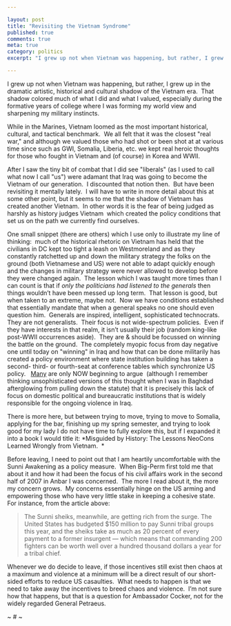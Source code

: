 ```yaml
---

layout: post
title: "Revisiting the Vietnam Syndrome"
published: true
comments: true
meta: true
category: politics
excerpt: "I grew up not when Vietnam was happening, but rather, I grew up in the dramatic artistic, historical and cultural shadow of the Vietnam era.  That shadow colored much of what I did and what I valued, especially during the formative years of college where I was forming my world view and sharpening my military instincts. "

---
```


I grew up not when Vietnam was happening, but rather, I grew up in the dramatic artistic, historical and cultural shadow of the Vietnam era.  That shadow colored much of what I did and what I valued, especially during the formative years of college where I was forming my world view and sharpening my military instincts.  

While in the Marines, Vietnam loomed as the most important historical, cultural, and tactical benchmark.  We all felt that it was the closest "real war," and although we valued those who had shot or been shot at at various time since such as GWI, Somalia, Liberia, etc. we kept real heroic thoughts for those who fought in Vietnam and (of course) in Korea and WWII.  

After I saw the tiny bit of combat that I did see "liberals" (as I used to call what now I call "us") were adamant that Iraq was going to become the Vietnam of our generation.  I discounted that notion then.  But have been revisiting it mentally lately.  I will have to write in more detail about this at some other point, but it seems to me that the shadow of Vietnam has created another Vietnam.  In other words it is the fear of being judged as harshly as history judges Vietnam  which created the policy conditions that set us on the path we currently find ourselves.  

One small snippet (there are others) which I use only to illustrate my line of thinking:  much of the historical rhetoric on Vietnam has held that the civilians in DC kept too tight a leash on Westmoreland and as they constantly ratchetted up and down the military strategy the folks on the ground (both Vietnamese and US) were not able to adapt quickly enough and the changes in military strategy were never allowed to develop before they were changed again.  The lesson which I was taught more times than I can count is that if *only the politicians had listened to the generals* then things wouldn’t have been messed up long term.  That lesson is good, but when taken to an extreme, maybe not.  Now we have conditions established that essentially mandate that when a general speaks no one should even question him.  Generals are inspired, intelligent, sophisticated technocrats.  They are not generalists.  Their focus is not wide-spectrum policies.  Even if they have interests in that realm, it isn’t usually their job (random king-like post-WWII occurrences aside).  They are & should be focussed on winning the battle on the ground.  The completely myopic focus from day negative one until today on "winning" in Iraq and how that can be done militarily has created a policy environment where state institution building has taken a second- third- or fourth-seat at conference tables which synchronize US policy.   [Many][1] are only NOW beginning to argue  (although I remember thinking unsophisticated versions of this thought when I was in Baghdad afterglowing from pulling down the statute) that it is precisely this lack of focus on domestic political and bureaucratic institutions that is widely responsible for the ongoing violence in Iraq.  

 [1]: http://www.foreignaffairs.org/20080501faessay87305/steven-simon/the-price-of-the-surge.html

There is more here, but between trying to move, trying to move to Somalia, applying for the bar, finishing up my spring semester, and trying to look good for my lady I do not have time to fully explore this, but if I expanded it into a book I would title it: *Misguided by History: The Lessons NeoCons Learned Wrongly from Vietnam.  *

Before leaving, I need to point out that I am heartily uncomfortable with the Sunni Awakening as a policy measure.  When Big-Perm first told me that about it and how it had been the focus of his civil affairs work in the second half of 2007 in Anbar I was concerned.  The more I read about it, the more my concern grows.  My concerns essentially hinge on the US arming and empowering those who have very little stake in keeping a cohesive state.  For instance, from the article above:

> The Sunni sheiks, meanwhile, are getting rich from the surge. The United States has budgeted $150 million to pay Sunni tribal groups this year, and the sheiks take as much as 20 percent of every payment to a former insurgent — which means that commanding 200 fighters can be worth well over a hundred thousand dollars a year for a tribal chief.

Whenever we do decide to leave, if those incentives still exist then chaos at a maximum and violence at a minimum will be a direct result of our short-sided efforts to reduce US casaulties.  What needs to happen is that we need to take away the incentives to breed chaos and violence.  I’m not sure how that happens, but that is a question for Ambassador Cocker, not for the widely regarded General Petraeus.

~ # ~